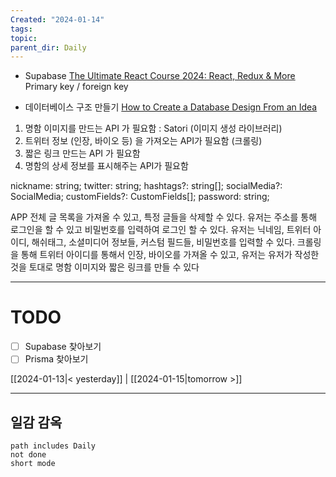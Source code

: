 ```yaml
---
Created: "2024-01-14"
tags: 
topic: 
parent_dir: Daily
---
```

- Supabase 
  [The Ultimate React Course 2024: React, Redux & More](https://kmooc.udemy.com/course/the-ultimate-react-course/)
 Primary key / foreign key

- 데이터베이스 구조 만들기
[How to Create a Database Design From an Idea](https://youtu.be/5RpUmDEsn1k?si=ybVU6TAwyopp9295)

1. 명함 이미지를 만드는 API 가 필요함 : Satori (이미지 생성 라이브러리) 
2. 트위터 정보 (인장, 바이오 등) 을 가져오는 API가 필요함 (크롤링) 
3. 짧은 링크 만드는 API 가 필요함 
4. 명함의 상세 정보를 표시해주는 API가 필요함

  nickname: string;
  twitter: string;
  hashtags?: string[];
  socialMedia?: SocialMedia;
  customFields?: CustomFields[];
  password: string;

APP
전체 글 목록을 가져올 수 있고, 특정 글들을 삭제할 수 있다.
유저는 주소를 통해 로그인을 할 수 있고 비밀번호를 입력하여 로그인 할 수 있다.
유저는 닉네임, 트위터 아이디, 해쉬태그, 소셜미디어 정보들, 커스텀 필드들, 비밀번호를 입력할 수 있다. 
크롤링을 통해 트위터 아이디를 통해서 인장, 바이오를 가져올 수 있고,
유저는 
유저가 작성한 것을 토대로 명함 이미지와 짧은 링크를 만들 수 있다

----
# TODO
- [ ] Supabase 찾아보기
- [ ] Prisma 찾아보기
  
[[2024-01-13|< yesterday]] | [[2024-01-15|tomorrow >]]  
  
---  
## 일감 감옥  
```tasks  
path includes Daily  
not done  
short mode  
```